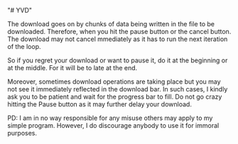"# YVD" 

The download goes on by chunks of data being written in the file to be downloaded. Therefore, when you hit the pause button or the cancel button.
The download may not cancel mmediately as it has to run the next iteration of the loop.

So if you regret your download or want to pause it, do it at the beginning or at the middle. For it will be to late at the end.

Moreover, sometimes download operations are taking place but you may not see it immediately reflected in the download bar. In such cases, I kindly ask
you to be patient and wait for the progress bar to fill. Do not go crazy hitting the Pause button as it may further delay your download.

PD: I am in no way responsible for any misuse others may apply to my simple program. However, I do discourage anybody to use it for immoral purposes.
